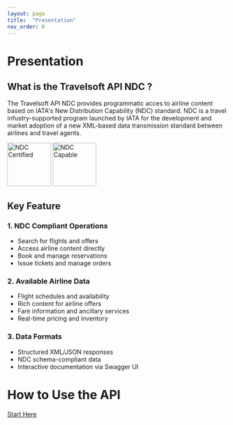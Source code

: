 ```yaml
---
layout: page
title:  "Presentation"
nav_order: 0
---
```


# Presentation
## What is the Travelsoft API NDC ?
The Travelsoft API NDC provides programmatic acces to airline content based on IATA's New Distribution Capability (NDC) standard. NDC is a travel infustry-supported program launched by IATA for the development and market adoption of a new XML-based data transmission standard between airlines and travel agents.

<img src="/ndc-api-doc/assets/images/ndc-certified.png" alt="NDC Certified" width="100" height="100" style="object-fit: contain;" />
<img src="/ndc-api-doc/assets/images/ndc-capable.png" alt="NDC Capable" width="100" height="100" style="object-fit: contain;" />

## Key Feature

### 1. NDC Compliant Operations
  - Search for flights and offers
  - Access airline content directly
  - Book and manage reservations
  - Issue tickets and manage orders
### 2. Available Airline Data
  - Flight schedules and availability
  - Rich content for airline offers
  - Fare information and ancillary services
  - Real-time pricing and inventory
  ### 3. Data Formats
  - Structured XML/JSON responses
  - NDC schema-compliant data
  - Interactive documentation via Swagger UI

    
# How to Use the API
 [Start Here](https://travelsoft-direct-connect.github.io/ndc-api-doc/00-getting-started.html)



